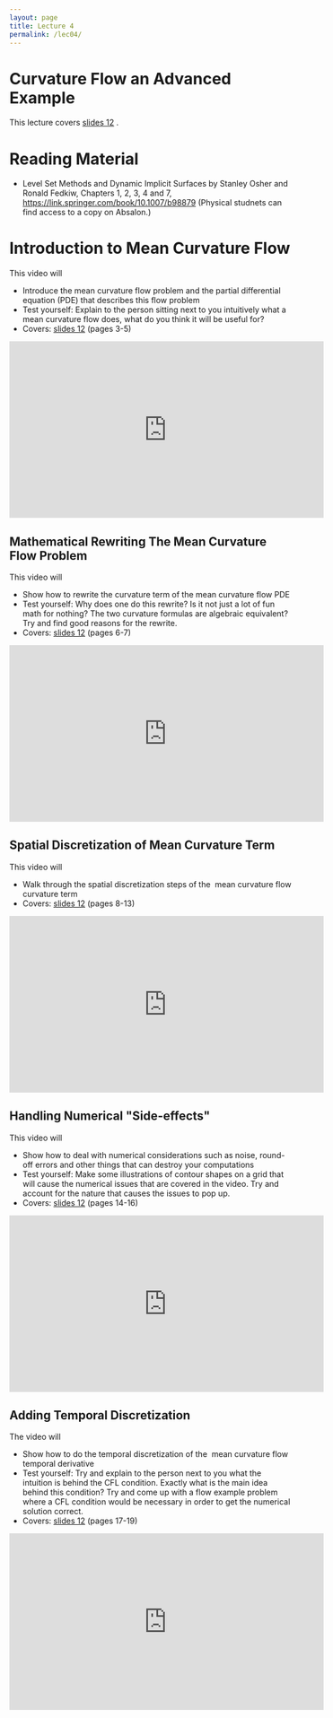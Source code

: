 ```yaml
---
layout: page
title: Lecture 4
permalink: /lec04/
---
```


<h1>Curvature Flow an Advanced Example</h1>

<p>This lecture covers
<a href="{{'assets/slides/Computational_Methods_12___Advanced_Finite_Difference_Methods.pdf' | relative_url}}">slides 12</a>
.</p>
<h1>Reading Material</h1>
<ul>
    <li>Level Set Methods and Dynamic Implicit Surfaces by Stanley Osher and Ronald Fedkiw, Chapters 1, 2, 3, 4 and 7, <a href="https://link.springer.com/book/10.1007/b98879" target="_blank" rel="noopener">https://link.springer.com/book/10.1007/b98879</a> (Physical studnets can find access to a copy on Absalon.)</li>
</ul>
<h1>Introduction to Mean Curvature Flow</h1>
<p>This video will</p>
<ul>
    <li>Introduce the mean curvature flow problem and the partial differential equation (PDE) that describes this flow problem</li>
    <li>Test yourself: Explain to the person sitting next to you intuitively what a mean curvature flow does, what do you think it will be useful for?</li>
    <li>Covers: <a href="{{'assets/slides/Computational_Methods_12___Advanced_Finite_Difference_Methods.pdf' | relative_url}}">slides 12</a> (pages 3-5)</li>
</ul>
<p>
<iframe width="560" height="315" src="https://www.youtube.com/embed/HjAd6UvF-Pg?si=rSVKoZcpcHP4Rvbt" title="YouTube video player" frameborder="0" allow="accelerometer; autoplay; clipboard-write; encrypted-media; gyroscope; picture-in-picture; web-share" referrerpolicy="strict-origin-when-cross-origin" allowfullscreen></iframe>
</p>
<h2>Mathematical Rewriting The Mean Curvature Flow Problem</h2>
<p>This video will</p>
<ul>
    <li>Show how to rewrite the curvature term of the mean curvature flow PDE</li>
    <li>Test yourself: Why does one do this rewrite? Is it not just a lot of fun math for nothing? The two curvature formulas are algebraic equivalent? Try and find good reasons for the rewrite.</li>
    <li>Covers: <a href="{{'assets/slides/Computational_Methods_12___Advanced_Finite_Difference_Methods.pdf' | relative_url}}">slides 12</a> (pages 6-7)</li>
</ul>
<p>
<iframe width="560" height="315" src="https://www.youtube.com/embed/DI0qKmke_OU?si=TsQpqdHvaQZY8NVO" title="YouTube video player" frameborder="0" allow="accelerometer; autoplay; clipboard-write; encrypted-media; gyroscope; picture-in-picture; web-share" referrerpolicy="strict-origin-when-cross-origin" allowfullscreen></iframe>
</p>
<h2>Spatial Discretization of Mean Curvature Term</h2>
<p>This video will</p>
<ul>
    <li>Walk through the spatial discretization steps of the&nbsp; mean curvature flow curvature term</li>
    <li>Covers: <a href="{{'assets/slides/Computational_Methods_12___Advanced_Finite_Difference_Methods.pdf' | relative_url}}">slides 12</a> (pages 8-13)</li>
</ul>
<p>
<iframe width="560" height="315" src="https://www.youtube.com/embed/QyHeELY3REE?si=XLN4V-aG3ILEIraU" title="YouTube video player" frameborder="0" allow="accelerometer; autoplay; clipboard-write; encrypted-media; gyroscope; picture-in-picture; web-share" referrerpolicy="strict-origin-when-cross-origin" allowfullscreen></iframe>
</p>
<h2><a href="https://youtu.be/QyHeELY3REE" target="_blank" rel="noopener"></a>Handling Numerical "Side-effects"&nbsp;</h2>
<p>This video will</p>
<ul>
    <li>Show how to deal with numerical considerations such as noise, round-off errors and other things that can destroy your computations</li>
    <li>Test yourself: Make some illustrations of contour shapes on a grid that will cause the numerical issues that are covered in the video. Try and account for the nature that causes the issues to pop up.&nbsp;</li>
    <li>Covers: <a href="{{'assets/slides/Computational_Methods_12___Advanced_Finite_Difference_Methods.pdf' | relative_url}}">slides 12</a> (pages 14-16)</li>
</ul>
<p>
<iframe width="560" height="315" src="https://www.youtube.com/embed/YqMJ16qAxG4?si=p4lyHatQkEh2TJtl" title="YouTube video player" frameborder="0" allow="accelerometer; autoplay; clipboard-write; encrypted-media; gyroscope; picture-in-picture; web-share" referrerpolicy="strict-origin-when-cross-origin" allowfullscreen></iframe>
</p>

<h2>Adding Temporal Discretization</h2>
<p>The video will</p>
<ul>
    <li>Show how to do the temporal discretization of the&nbsp; mean curvature flow temporal derivative</li>
    <li>Test yourself: Try and explain to the person next to you what the intuition is behind the CFL condition. Exactly what is the main idea behind this condition? Try and come up with a flow example problem where a CFL condition would be necessary in order to get the numerical solution correct.</li>
    <li>Covers: <a href="{{'assets/slides/Computational_Methods_12___Advanced_Finite_Difference_Methods.pdf' | relative_url}}">slides 12</a> (pages 17-19)</li>
</ul>
<p>
<iframe width="560" height="315" src="https://www.youtube.com/embed/wZRX6FFZn0I?si=UGP2GA7ZBgN3YSyK" title="YouTube video player" frameborder="0" allow="accelerometer; autoplay; clipboard-write; encrypted-media; gyroscope; picture-in-picture; web-share" referrerpolicy="strict-origin-when-cross-origin" allowfullscreen></iframe>
</p>
